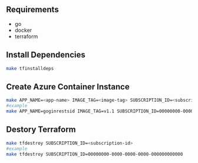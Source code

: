 <!-- BEGIN_TF_DOCS -->
## Requirements

- go
- docker
- terraform

## Install Dependencies
```sh
make tfinstalldeps
```
## Create Azure Container Instance
```sh
make APP_NAME=<app-name> IMAGE_TAG=<image-tag> SUBSCRIPTION_ID=<subscription-id> create-container-instance
#example
make APP_NAME=goginrestsid IMAGE_TAG=v1.1 SUBSCRIPTION_ID=00000000-0000-0000-0000-000000000000 create-container-instance 
```
## Destory Terraform
```sh
make tfdestroy SUBSCRIPTION_ID=<subscription-id>
#example
make tfdestroy SUBSCRIPTION_ID=00000000-0000-0000-0000-000000000000
```



